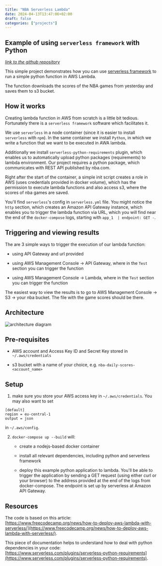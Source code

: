 ```yaml
---
title: "NBA Serverless Lambda"
date: 2024-04-13T13:47:06+02:00
draft: false
categories: ["projects"]
---
```



## Example of using `serverless framework` with Python


*[link to the github repository](https://github.com/greysweater42/nba-serverless)*


This simple project demonstrates how you can use [serverless framework](https://www.serverless.com/) to run a simple python function in AWS Lambda.

The function downloads the scores of the NBA games from yesterday and saves them to s3 bucket.

## How it works

Creating lambda function in AWS from scratch is a little bit tedious. Fortunately there is a `serverless framework` software which facilitates it.

We use `serverless` in a node container (since it is easier to install `serverless` with `npm`). In the same container we install `Python`, in which we write a function that we want to be executed in AWA lambda.

Additionally we install `serverless-python-requirements` plugin, which enables us to automatically upload python packages (requirements) to lambda environment. Our project requires a python package, which communicates with REST API published by nba.com. 

Right after the start of the container, a simple init script creates a role in AWS (uses credentials provided in docker volume), which has the permission to execute lambda functions and also access s3, where the scores of nba games are saved.

You'll find `serverless`'s config in `serverless.yml` file. You might notice the `http` section, which creates an Amazon API Gateway instance, which enables you to trigger the lambda function via URL, which you will find near the end of the `docker-compose` logs, starting with `app_1  | endpoint: GET -`.

## Triggering and viewing results

The are 3 simple ways to trigger the execution of our lambda function:

- using API Gateway and url provided

- using AWS Management Console -> API Gateway, where in the `Test` section you can trigger the function

- using AWS Management Console -> Lambda, where in the `Test` section you can trigger the function

The easiest way to view the results is to go to AWS Management Console -> S3 -> your nba bucket. The file with the game scores should be there.


## Architecture

![architecture diagram](architecture.png)


## Pre-requisites

- AWS account and Access Key ID and Secret Key stored in `~/.aws/credentials`

- s3 bucket with a name of your choice, e.g. `nba-daily-scores-<account_name>`


## Setup

1. make sure you store your AWS access key in `~/.aws/credentials`. You may also want to set 

```
[default]
region = eu-central-1
output = json
```

in `~/.aws/config`.

2. `docker-compose up --build` will:

    - create a nodejs-based docker container

    - install all relevant dependencies, including python and serverless framework

    - deploy this example python application to lambda. You'll be able to trigger the application by sending a GET request (using either curl or your browser) to the address provided at the end of the logs from docker-compose. The endpoint is set up by serverless at Amazon API Gateway.

## Resources

The code is based on this article: [https://www.freecodecamp.org/news/how-to-deploy-aws-lambda-with-serverless/](https://www.freecodecamp.org/news/how-to-deploy-aws-lambda-with-serverless/).

This piece of documentation helps to understand how to deal with python dependencies in your code: [https://www.serverless.com/plugins/serverless-python-requirements](https://www.serverless.com/plugins/serverless-python-requirements).
